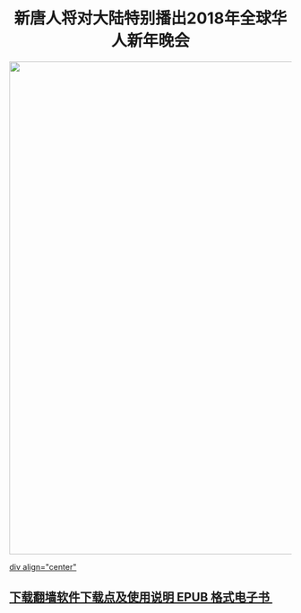 
<div align="center"><h1>新唐人将对大陆特别播出2018年全球华人新年晚会</h1>
<IMG SRC="https://github.com/gofun72/telove/blob/master/img/shen/shen-yun.jpg" width=880></a><br></div>

[div align="center"<H2> 下载翻墙软件下载点及使用说明 EPUB 格式电子书 </center></H2></div>](https://github.com/gofun72/telove/blob/master/ebook/epub/fangqian.epub?raw=true)
